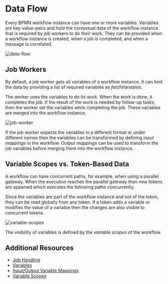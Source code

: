 # Data Flow

Every BPMN workflow instance can have one or more variables. Variables are key-value-pairs and hold the contextual data of the workflow instance that is required by job workers to do their work. They can be provided when a workflow instance is created, when a job is completed, and when a message is correlated.

![data-flow](/bpmn-workflows/data-flow.png)

## Job Workers

By default, a job worker gets all variables of a workflow instance. It can limit the data by providing a list of required variables as *fetchVariables*.

The worker uses the variables to do its work. When the work is done, it completes the job. If the result of the work is needed by follow-up tasks, then the worker set the variables while completing the job. These variables are merged into the workflow instance.

![job-worker](/bpmn-workflows/data-flow-job-worker.png)

If the job worker expects the variables in a different format or under different names then the variables can be transformed by defining *input mappings* in the workflow. *Output mappings* can be used to transform the job variables before merging them into the workflow instance.

## Variable Scopes vs. Token-Based Data

A workflow can have concurrent paths, for example, when using a parallel gateway. When the execution reaches the parallel gateway then new tokens are spawned which executes the following paths concurrently.

Since the variables are part of the workflow instance and not of the token, they can be read globally from any token. If a token adds a variable or modifies the value of a variable then the changes are also visible to concurrent tokens.  

![variable-scopes](/bpmn-workflows/variable-scopes.png)

The visibility of variables is defined by the *variable scopes* of the workflow.

## Additional Resources

* [Job Handling](/basics/job-workers.html)
* [Variables](/reference/variables.html)
* [Input/Output Variable Mappings](/reference/variables.html#inputoutput-variable-mappings)
* [Variable Scopes](/reference/variables.html#variable-scopes)
